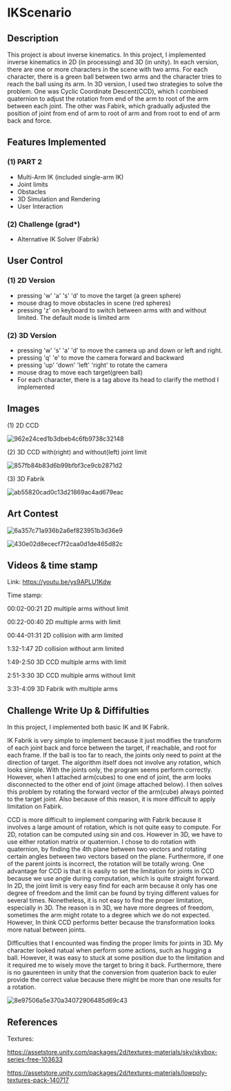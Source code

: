 # IKScenario

## Description

This project is about inverse kinematics. In this project, I implemented inverse kinematics in 2D (in processing) and 3D (in unity). In each version, there are one or more characters in the scene with two arms. For each character, there is a green ball between two arms and the character tries to reach the ball using its arm. In 3D version, I used two strategies to solve the problem. One was Cyclic Coordinate Descent(CCD), which I combined quaternion to adjust the rotation from end of the arm to root of the arm between each joint. The other was Fabirk, which gradually adjusted the position of joint from end of arm to root of arm and from root to end of arm back and force. 

## Features Implemented

### (1) PART 2

* Multi-Arm IK (included single-arm IK)
* Joint limits
* Obstacles
* 3D Simulation and Rendering
* User Interaction

### (2) Challenge (grad*)
* Alternative IK Solver (Fabrik)

## User Control

### (1) 2D Version

* pressing 'w' 'a' 's' 'd'  to move the target (a green sphere)
* mouse drag to move obstacles in scene (red spheres)
* pressing 'z' on keyboard to switch between arms with and without limited. The default mode is limited arm

### (2) 3D Version

* pressing 'w' 's' 'a' 'd' to move the camera up and down or left and right. 
* pressing 'q' 'e' to move the camera forward and backward
* pressing 'up' 'down' 'left' 'right' to rotate the camera
* mouse drag to move each target(green ball)
* For each character, there is a tag above its head to clarify the method I implemented

## Images

(1) 2D CCD

![962e24ced1b3dbeb4c6fb9738c32148](https://user-images.githubusercontent.com/35856355/141928130-73e4f1f1-a677-4475-8b8d-e3df921aea19.png)

(2) 3D CCD with(right) and without(left) joint limit

![857fb84b83d6b99bfbf3ce9cb2871d2](https://user-images.githubusercontent.com/35856355/141929326-14eb5671-fbc9-45a9-9184-a31102e0a224.png)

(3) 3D Fabrik

![ab55820cad0c13d21869ac4ad679eac](https://user-images.githubusercontent.com/35856355/141929353-7e5bb65f-ec9c-4de4-b4b8-18377c646f8e.png)


## Art Contest

![6a357c71a936b2a6ef823951b3d36e9](https://user-images.githubusercontent.com/35856355/141929378-dace6f50-a26a-43b1-8dcb-dc970849f5f5.png)

![430e02d8ececf7f2caa0d1de465d82c](https://user-images.githubusercontent.com/35856355/141929383-7112f0ef-4b38-49c2-a585-7f0725fbdbd5.png)


## Videos & time stamp

Link: https://youtu.be/ys9APLU1Kdw

Time stamp:

00:02-00:21 2D multiple arms without limit

00:22-00:40 2D multiple arms with limit

00:44-01:31 2D collision with arm limited

1:32-1:47 2D collision without arm limited

1:49-2:50 3D CCD multiple arms with limit

2:51-3:30 3D CCD multiple arms without limit

3:31-4:09 3D Fabrik with multiple arms


## Challenge Write Up & Diffifulties

In this project, I implemented both basic IK and IK Fabrik. 

IK Fabrik is very simple to implement because it just modifies the transform of each joint back and force between the target, if reachable, and root for each frame. If the ball is too far to reach, the joints only need to point at the direction of target. The algorithm itself does not involve any rotation, which looks simple. With the joints only, the program seems perform correctly. However, when I attached arm(cubes) to one end of joint, the arm looks disconnected to the other end of joint (image attached below). I then solves this problem by rotating the forward vector of the arm(cube) always pointed to the target joint. Also because of this reason, it is more difficult to apply limitation on Fabirk.

CCD is more difficult to implement comparing with Fabrik because it involves a large amount of rotation, which is not quite easy to compute. For 2D, rotation can be computed using sin and cos. However in 3D, we have to use either rotation matrix or quaternion. I chose to do rotation with quaternion, by finding the 4th plane between two vectors and rotating certain angles between two vectors based on the plane. Furthermore, if one of the parent joints is incorrect, the rotation will be totally wrong. One advantage for CCD is that it is easily to set the limitation for joints in CCD because we use angle during computation, which is quite straight forward. In 2D, the joint limit is very easy find for each arm because it only has one degree of freedom and the limit can be found by trying different values for several times. Nonetheless, it is not easy to find the proper limitation, especially in 3D. The reason is in 3D, we have more degrees of freedom, sometimes the arm might rotate to a degree which we do not expected. However, In think CCD performs better because the transformation looks more natual between joints. 

Difficulties that I encounted was finding the proper limits for joints in 3D. My character looked natual when perform some actions, such as hugging a ball. However, it was easy to stuck at some position due to the limitation and it required me to wisely move the target to bring it back. Furthermore, there is no gaurenteen in unity that the conversion from quaterion back to euler provide the correct value because there might be more than one results for a rotation.

![8e97506a5e370a34072906485d69c43](https://user-images.githubusercontent.com/35856355/141891980-88e59ca3-e354-4f6e-90e7-5aa2f704a48e.png)


## References

Textures: 

https://assetstore.unity.com/packages/2d/textures-materials/sky/skybox-series-free-103633

https://assetstore.unity.com/packages/2d/textures-materials/lowpoly-textures-pack-140717
